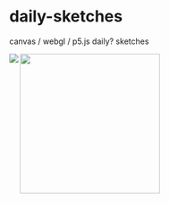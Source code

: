 # daily-sketches
canvas / webgl / p5.js daily? sketches
</br>

<p>
  <img align="left" src="https://thumbs.gfycat.com/WetNeedyAssassinbug-size_restricted.gif"/>
  <img align="center" src="https://user-images.githubusercontent.com/8432403/35236567-ec1e8854-ff8e-11e7-861b-5371487b4100.gif" width="250" height="250"/>
</p>
